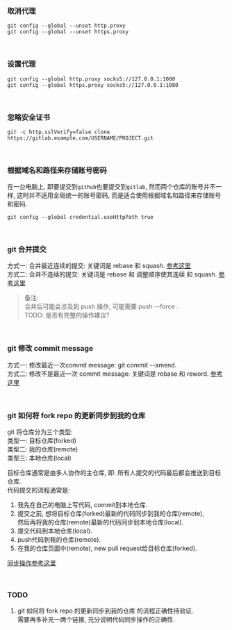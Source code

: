 ### 取消代理
```shell script
git config --global --unset http.proxy
git config --global --unset https.proxy
```

&nbsp;   
### 设置代理
```shell script
git config --global http.proxy socks5://127.0.0.1:1080
git config --global https.proxy socks5://127.0.0.1:1080
```

&nbsp;   
### 忽略安全证书
```shell script
git -c http.sslVerify=false clone https://gitlab.example.com/USERNAME/PROJECT.git
```

&nbsp;  
### 根据域名和路径来存储账号密码
在一台电脑上, 即要提交到`github`也要提交到`gitlab`, 然而两个仓库的账号并不一样, 这时并不适用全局统一的账号密码, 而是适合使用根据域名和路径来存储账号和密码.
```shell script
git config --global credential.useHttpPath true
```

&nbsp;  
### git 合并提交
方式一: 合并最近连续的提交: 关键词是 rebase 和 squash. [参考这里](https://www.jianshu.com/p/964de879904a)   
方式二: 合并不连续的提交: 关键词是 rebase 和 调整顺序使其连续 和 squash. [参考这里](https://jingyan.baidu.com/article/fcb5aff7f70a61acab4a7167.html)

> 备注:  
> 合并后可能会涉及到 push 操作, 可能需要 push --force .   
> TODO: 是否有完整的操作建议?

&nbsp;  
### git 修改 commit message
方式一: 修改最近一次commit message: git commit --amend.   
方式二: 修改不是最近一次 commit message: 关键词是 rebase 和 reword. [参考这里](https://blog.csdn.net/u013276277/article/details/103608640)


&nbsp;   
### git 如何将 fork repo 的更新同步到我的仓库
git 将仓库分为三个类型:  
类型一: 目标仓库(forked)  
类型二: 我的仓库(remote)  
类型三: 本地仓库(local)  

目标仓库通常是由多人协作的主仓库, 即: 所有人提交的代码最后都会推送到目标仓库.   
代码提交的流程通常是:
1. 我先在自己的电脑上写代码, commit到本地仓库.
2. 提交之前, 想将目标仓库(forked)最新的代码同步到我的仓库(remote),   
   然后再将我的仓库(remote)最新的代码同步到本地仓库(local). 
3. 提交代码到本地仓库(local).
4. push代码到我的仓库(remote).
5. 在我的仓库页面中(remote), new pull request给目标仓库(forked).  


[同步操作参考这里](https://nearsoft.com/blog/how-to-synchronize-your-github-fork/)

&nbsp;  
### TODO
1. git 如何将 fork repo 的更新同步到我的仓库 的流程正确性待验证.   
   需要再多补充一两个链接, 充分说明代码同步操作的正确性.